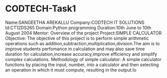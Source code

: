 # CODTECH-Task1
Name:SANGEETHA AREKALLU
Company:CODTECH IT SOLUTIONS
Id:CT12DS265
Domain:Python programming
Duration:10th June to 10th August 2004
Mentor:
Overview of the project
Project:SIMPLE CALCULATOR
Objective:
The objective of this project is to perform simple arithmetic operations such as addition,subtraction,multiplication,division.The aim is to improve students perfomance in calculation and may also save time duration for calculation,increase accuracy,improve efficiency and simplify complex calculations.
Methodology of simple calculator:
A simple calculator functions by placing the input, number, into a calculator and then selecting an operation in which it must compute, resulting in the output.lo
